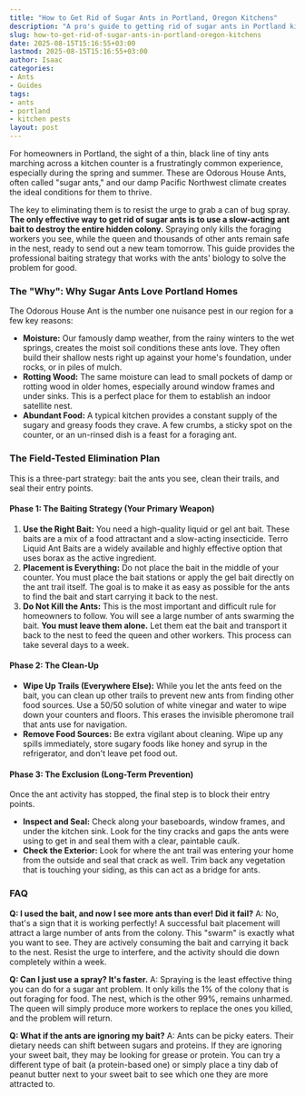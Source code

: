 ```yaml
---
title: "How to Get Rid of Sugar Ants in Portland, Oregon Kitchens"
description: "A pro's guide to getting rid of sugar ants in Portland kitchens. Learn why our damp climate makes them worse and the field-tested baiting strategy that actually works."
slug: how-to-get-rid-of-sugar-ants-in-portland-oregon-kitchens
date: 2025-08-15T15:16:55+03:00
lastmod: 2025-08-15T15:16:55+03:00
author: Isaac
categories:
- Ants
- Guides
tags:
- ants
- portland
- kitchen pests
layout: post
---
```

For homeowners in Portland, the sight of a thin, black line of tiny ants marching across a kitchen counter is a frustratingly common experience, especially during the spring and summer. These are Odorous House Ants, often called "sugar ants," and our damp Pacific Northwest climate creates the ideal conditions for them to thrive.

The key to eliminating them is to resist the urge to grab a can of bug spray. **The only effective way to get rid of sugar ants is to use a slow-acting ant bait to destroy the entire hidden colony.** Spraying only kills the foraging workers you see, while the queen and thousands of other ants remain safe in the nest, ready to send out a new team tomorrow. This guide provides the professional baiting strategy that works with the ants' biology to solve the problem for good.

### The "Why": Why Sugar Ants Love Portland Homes

The Odorous House Ant is the number one nuisance pest in our region for a few key reasons:

*   **Moisture:** Our famously damp weather, from the rainy winters to the wet springs, creates the moist soil conditions these ants love. They often build their shallow nests right up against your home's foundation, under rocks, or in piles of mulch.
*   **Rotting Wood:** The same moisture can lead to small pockets of damp or rotting wood in older homes, especially around window frames and under sinks. This is a perfect place for them to establish an indoor satellite nest.
*   **Abundant Food:** A typical kitchen provides a constant supply of the sugary and greasy foods they crave. A few crumbs, a sticky spot on the counter, or an un-rinsed dish is a feast for a foraging ant.

### The Field-Tested Elimination Plan

This is a three-part strategy: bait the ants you see, clean their trails, and seal their entry points.

#### Phase 1: The Baiting Strategy (Your Primary Weapon)

1.  **Use the Right Bait:** You need a high-quality liquid or gel ant bait. These baits are a mix of a food attractant and a slow-acting insecticide. Terro Liquid Ant Baits are a widely available and highly effective option that uses borax as the active ingredient.
2.  **Placement is Everything:** Do not place the bait in the middle of your counter. You must place the bait stations or apply the gel bait directly on the ant trail itself. The goal is to make it as easy as possible for the ants to find the bait and start carrying it back to the nest.
3.  **Do Not Kill the Ants:** This is the most important and difficult rule for homeowners to follow. You will see a large number of ants swarming the bait. **You must leave them alone.** Let them eat the bait and transport it back to the nest to feed the queen and other workers. This process can take several days to a week.

#### Phase 2: The Clean-Up

*   **Wipe Up Trails (Everywhere Else):** While you let the ants feed on the bait, you can clean up other trails to prevent new ants from finding other food sources. Use a 50/50 solution of white vinegar and water to wipe down your counters and floors. This erases the invisible pheromone trail that ants use for navigation.
*   **Remove Food Sources:** Be extra vigilant about cleaning. Wipe up any spills immediately, store sugary foods like honey and syrup in the refrigerator, and don't leave pet food out.

#### Phase 3: The Exclusion (Long-Term Prevention)

Once the ant activity has stopped, the final step is to block their entry points.

*   **Inspect and Seal:** Check along your baseboards, window frames, and under the kitchen sink. Look for the tiny cracks and gaps the ants were using to get in and seal them with a clear, paintable caulk.
*   **Check the Exterior:** Look for where the ant trail was entering your home from the outside and seal that crack as well. Trim back any vegetation that is touching your siding, as this can act as a bridge for ants.

### FAQ

**Q: I used the bait, and now I see more ants than ever! Did it fail?**
A: No, that's a sign that it is working perfectly! A successful bait placement will attract a large number of ants from the colony. This "swarm" is exactly what you want to see. They are actively consuming the bait and carrying it back to the nest. Resist the urge to interfere, and the activity should die down completely within a week.

**Q: Can I just use a spray? It's faster.**
A: Spraying is the least effective thing you can do for a sugar ant problem. It only kills the 1% of the colony that is out foraging for food. The nest, which is the other 99%, remains unharmed. The queen will simply produce more workers to replace the ones you killed, and the problem will return.

**Q: What if the ants are ignoring my bait?**
A: Ants can be picky eaters. Their dietary needs can shift between sugars and proteins. If they are ignoring your sweet bait, they may be looking for grease or protein. You can try a different type of bait (a protein-based one) or simply place a tiny dab of peanut butter next to your sweet bait to see which one they are more attracted to.
